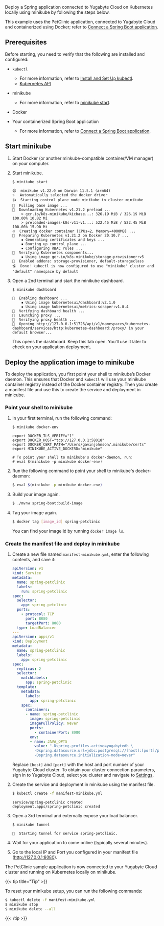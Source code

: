 <!--
title: Deploy a Spring application using minikube
headerTitle: Deploy a Spring application using minikube
linkTitle: Deploy on minikube
description: Deploy a Spring application connected to Yugabyte Cloud on Kubernetes locally using minikube.
menu:
  preview:
    parent: spring-boot
    identifier: spring-boot-mini
    weight: 40
type: docs
isTocNested: true
showAsideToc: true
-->

Deploy a Spring application connected to Yugabyte Cloud on Kubernetes locally using minikube by following the steps below.

This example uses the PetClinic application, connected to Yugabyte Cloud and containerized using Docker; refer to [Connect a Spring Boot application](../../../cloud-basics/connect-application/).

## Prerequisites

Before starting, you need to verify that the following are installed and configured:

- `kubectl`
  - For more information, refer to [Install and Set Up kubectl](https://kubernetes.io/docs/tasks/tools/install-kubectl/).
  - [Kubernetes API](https://kubernetes.io/docs/reference/kubernetes-api/)
- minikube
  - For more information, refer to [minikube start](https://minikube.sigs.k8s.io/docs/start/).
- Docker

- Your containerized Spring Boot application
  - For more information, refer to [Connect a Spring Boot application](../../../cloud-basics/connect-application/).

## Start minikube

1. Start Docker (or another minkube-compatible container/VM manager) on your computer.

1. Start minikube.

    ```sh
    $ minikube start
    ```

    ```output
    😄  minikube v1.22.0 on Darwin 11.5.1 (arm64)
    ✨  Automatically selected the docker driver
    👍  Starting control plane node minikube in cluster minikube
    🚜  Pulling base image ...
    💾  Downloading Kubernetes v1.21.2 preload ...
        > gcr.io/k8s-minikube/kicbase...: 326.19 MiB / 326.19 MiB  100.00% 10.82 Mi
        > preloaded-images-k8s-v11-v1...: 522.45 MiB / 522.45 MiB  100.00% 15.90 Mi
    🔥  Creating docker container (CPUs=2, Memory=4000MB) ...
    🐳  Preparing Kubernetes v1.21.2 on Docker 20.10.7 ...
        ▪ Generating certificates and keys ...
        ▪ Booting up control plane ...
        ▪ Configuring RBAC rules ...
    🔎  Verifying Kubernetes components...
        ▪ Using image gcr.io/k8s-minikube/storage-provisioner:v5
    🌟  Enabled addons: storage-provisioner, default-storageclass
    🏄  Done! kubectl is now configured to use "minikube" cluster and "default" namespace by default
    ```

1. Open a 2nd terminal and start the minikube dashboard.

    ```sh
    $ minikube dashboard
    ```

    ```output
    🔌  Enabling dashboard ...
        ▪ Using image kubernetesui/dashboard:v2.1.0
        ▪ Using image kubernetesui/metrics-scraper:v1.0.4
    🤔  Verifying dashboard health ...
    🚀  Launching proxy ...
    🤔  Verifying proxy health ...
    🎉  Opening http://127.0.0.1:51726/api/v1/namespaces/kubernetes-dashboard/services/http:kubernetes-dashboard:/proxy/ in your default browser...
    ```

    This opens the dashboard. Keep this tab open. You’ll use it later to check on your application deployment.

## Deploy the application image to minikube

To deploy the application, you first point your shell to minikube’s Docker daemon. This ensures that Docker and `kubectl` will use your minikube container registry instead of the Docker container registry. Then you create a manifest file and use this to create the service and deployment in minicube.

### Point your shell to minikube

1. In your first terminal, run the following command:

    ```sh
    $ minikube docker-env
    ```

    ```output
    export DOCKER_TLS_VERIFY="1"
    export DOCKER_HOST="tcp://127.0.0.1:58018"
    export DOCKER_CERT_PATH="/Users/gavinjohnson/.minikube/certs"
    export MINIKUBE_ACTIVE_DOCKERD="minikube"

    # To point your shell to minikube's docker-daemon, run:
    # eval $(minikube -p minikube docker-env)
    ```

1. Run the following command to point your shell to minikube's docker-daemon:

    ```sh
    $ eval $(minikube -p minikube docker-env)
    ```

1. Build your image again.

    ```sh
    $ ./mvnw spring-boot:build-image
    ```

1. Tag your image again.

    ```sh
    $ docker tag [image_id] spring-petclinic
    ```

    You can find your image id by running `docker image ls`.

### Create the manifest file and deploy in minikube

1. Create a new file named `manifest-minikube.yml`, enter the following contents, and save it:

    ```yml
    apiVersion: v1
    kind: Service
    metadata:
      name: spring-petclinic
      labels:
        run: spring-petclinic
    spec:
      selector:
        app: spring-petclinic
      ports:
        - protocol: TCP
          port: 8080
          targetPort: 8080
      type: LoadBalancer
    ---
    apiVersion: apps/v1
    kind: Deployment
    metadata:
      name: spring-petclinic
      labels:
        app: spring-petclinic
    spec:
      replicas: 2
      selector:
        matchLabels:
          app: spring-petclinic
      template:
        metadata:
          labels:
            app: spring-petclinic
        spec:
          containers:
          - name: spring-petclinic
            image: spring-petclinic
            imagePullPolicy: Never
            ports:
              - containerPort: 8080
            env:
            - name: JAVA_OPTS
              value: "-Dspring.profiles.active=yugabytedb \
              -Dspring.datasource.url=jdbc:postgresql://[host]:[port]/petclinic?load-balance=true \
              -Dspring.datasource.initialization-mode=never"
    ```

    Replace `[host]` and `[port]` with the host and port number of your Yugabyte Cloud cluster. To obtain your cluster connection parameters, sign in to Yugabyte Cloud, select you cluster and navigate to [Settings](../../../cloud-clusters/configure-clusters).

1. Create the service and deployment in minikube using the manifest file.

    ```sh
    $ kubectl create -f manifest-minikube.yml
    ```

    ```output
    service/spring-petclinic created
    deployment.apps/spring-petclinic created
    ```

1. Open a 3rd terminal and externally expose your load balancer.

    ```sh
    $ minikube tunnel
    ```

    ```output
    🏃  Starting tunnel for service spring-petclinic.
    ```

1. Wait for your application to come online (typically several minutes).

1. Go to the local IP and Port you configured in your manifest file (<http://127.0.0.1:8080>).

The PetClinic sample application is now connected to your Yugabyte Cloud cluster and running on Kubernetes locally on minikube.

{{< tip title="Tip" >}}

To reset your minikube setup, you can run the following commands:

```sh
$ kubectl delete -f manifest-minikube.yml
$ minikube stop
$ minikube delete --all
```

{{< /tip >}}
